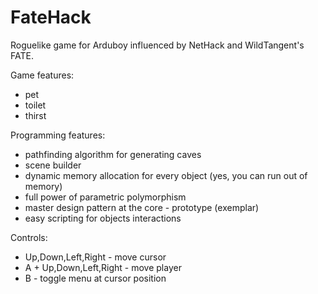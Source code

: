 # FateHack
Roguelike game for Arduboy influenced by NetHack and WildTangent's FATE.

Game features:
* pet
* toilet
* thirst

Programming features:
* pathfinding algorithm for generating caves
* scene builder
* dynamic memory allocation for every object (yes, you can run out of memory)
* full power of parametric polymorphism
* master design pattern at the core - prototype (exemplar)
* easy scripting for objects interactions

Controls:
* Up,Down,Left,Right - move cursor
* A + Up,Down,Left,Right - move player
* B - toggle menu at cursor position
